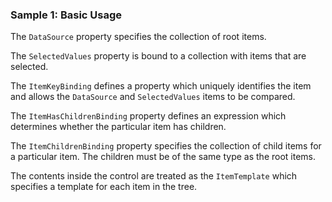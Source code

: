 ### Sample 1: Basic Usage

The `DataSource` property specifies the collection of root items.

The `SelectedValues` property is bound to a collection with items that are selected.

The `ItemKeyBinding` defines a property which uniquely identifies the item and allows the `DataSource` and `SelectedValues` items to be compared.

The `ItemHasChildrenBinding` property defines an expression which determines whether the particular item has children.

The `ItemChildrenBinding` property specifies the collection of child items for a particular item. The children must be of the same type as the root items.

The contents inside the control are treated as the `ItemTemplate` which specifies a template for each item in the tree.
